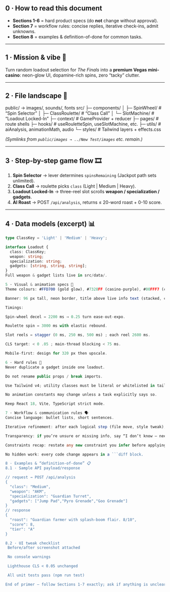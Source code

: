 <!--  =============================================================  -->
<!--                      THE FINALS – CLAUDE PRIMER                 -->
<!--  =============================================================  -->

## 0 · How to read this document

- **Sections 1-6** = hard product specs (do **not** change without approval).
- **Section 7** = workflow rules: concise replies, iterative check-ins, admit unknowns.
- **Section 8** = examples & definition-of-done for common tasks.

---

## 1 · Mission & vibe 🎰

Turn random loadout selection for _The Finals_ into a **premium Vegas mini-casino**: neon-glow UI, dopamine-rich spins, zero “tacky” clutter.

---

## 2 · File landscape 📂

public/ → images/, sounds/, fonts
src/
├─ components/
│ ├─ SpinWheel/ # “Spin Selector”
│ ├─ ClassRoulette/ # “Class Call”
│ └─ SlotMachine/ # “Loadout Locked-In”
├─ context/ # GameProvider + reducer
├─ pages/ # route shells
├─ hooks/ # useRouletteSpin, useSlotMachine, etc.
├─ utils/ # aiAnalysis, animationMath, audio
└─ styles/ # Tailwind layers + effects.css

_(Symlinks from `public/images → ../New Test/images` etc. remain.)_

---

## 3 · Step-by-step game flow 🎞️

1. **Spin Selector** → lever determines `spinsRemaining` (Jackpot path sets unlimited).
2. **Class Call** → roulette picks `class` (Light | Medium | Heavy).
3. **Loadout Locked-In** → three-reel slot scrolls **weapon / specialization / gadgets**.
4. **AI Roast** → POST `/api/analysis`, returns ≤ 20-word roast + 0-10 score.

---

## 4 · Data models (excerpt) 📊

````ts
type ClassKey = 'Light' | 'Medium' | 'Heavy';

interface Loadout {
  class: ClassKey;
  weapon: string;
  specialization: string;
  gadgets: [string, string, string];
}
Full weapon & gadget lists live in src/data/.

5 · Visual & animation specs 🎨
Theme colours: #FFD700 (gold glow), #7328FF (casino-purple), #00FFF7 (cyber-cyan).

Banner: 96 px tall, neon border, title above live info text (stacked, centred).

Timings:

Spin-wheel decel = 2200 ms ⇢ 0.25 turn ease-out-expo.

Roulette spin = 3000 ms with elastic rebound.

Slot reels = stagger (0 ms, 250 ms, 500 ms) ; each reel 2600 ms.

CLS target: < 0 .05 ; main-thread blocking < 75 ms.

Mobile-first: design for 320 px then upscale.

6 · Hard rules 📏
Never duplicate a gadget inside one loadout.

Do not rename public props / break imports.

Use Tailwind v4; utility classes must be literal or whitelisted in tailwind.config.js safelist.

No animation constants may change unless a task explicitly says so.

Keep React 18, Vite, TypeScript strict mode.

7 · Workflow & communication rules 🗣️
Concise language: bullet lists, short sentences.

Iterative refinement: after each logical step (file move, style tweak), reply Done ✅, wait for feedback.

Transparency: if you’re unsure or missing info, say “I don’t know – need clarification ❓”.

Constraints recap: restate any new constraint you infer before applying it.

No hidden work: every code change appears in a ```diff block.

8 · Examples & “definition-of-done” 📋
8.1 · Sample API payload/response

// request → POST /api/analysis
{
  "class": "Medium",
  "weapon": "AKM",
  "specialization": "Guardian Turret",
  "gadgets": ["Jump Pad","Pyro Grenade","Goo Grenade"]
}
// response
{
  "roast": "Guardian farmer with splash-boom flair. 8/10",
  "score": 8,
  "tier": "A"
}

8.2 · UI tweak checklist
 Before/after screenshot attached

 No console warnings

 Lighthouse CLS < 0.05 unchanged

 All unit tests pass (npm run test)

End of primer – follow Sections 1-7 exactly; ask if anything is unclear.

````
